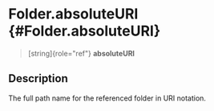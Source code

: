 Folder.absoluteURI {#Folder.absoluteURI}
==================

> [string]{role="ref"} **absoluteURI**

Description
-----------

The full path name for the referenced folder in URI notation.
